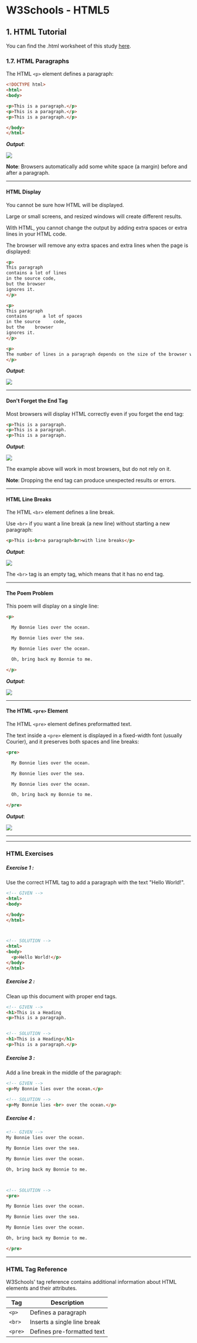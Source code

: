 # W3Schools - HTML5
## 1. HTML Tutorial

You can find the .html worksheet of this study [here](https://github.com/hevalhazalkurt/Learn_Code_Study_Notes/blob/master/W3Schools/HTML5/Notes/1.7_HTML_Paragraphs.html).

### 1.7. HTML Paragraphs

The HTML `<p>` element defines a paragraph:

```html
<!DOCTYPE html>
<html>
<body>

<p>This is a paragraph.</p>
<p>This is a paragraph.</p>
<p>This is a paragraph.</p>

</body>
</html>
```

***Output***:

![](http://i64.tinypic.com/v3lzl2.png)


**Note**: Browsers automatically add some white space (a margin) before and after a paragraph.

---

#### HTML Display

You cannot be sure how HTML will be displayed.

Large or small screens, and resized windows will create different results.

With HTML, you cannot change the output by adding extra spaces or extra lines in your HTML code.

The browser will remove any extra spaces and extra lines when the page is displayed:

```html
<p>
This paragraph
contains a lot of lines
in the source code,
but the browser
ignores it.
</p>

<p>
This paragraph
contains      a lot of spaces
in the source     code,
but the    browser
ignores it.
</p>

<p>
The number of lines in a paragraph depends on the size of the browser window. If you resize the browser window, the number of lines in this paragraph will change.
</p>
```

***Output***:

![](http://i65.tinypic.com/10sfc5h.png)



---

#### Don't Forget the End Tag

Most browsers will display HTML correctly even if you forget the end tag:

```html
<p>This is a paragraph.
<p>This is a paragraph.
<p>This is a paragraph.
```

***Output***:

![](http://i64.tinypic.com/v3lzl2.png)

The example above will work in most browsers, but do not rely on it.

**Note**: Dropping the end tag can produce unexpected results or errors.

---

#### HTML Line Breaks

The HTML `<br>` element defines a line break.

Use `<br>` if you want a line break (a new line) without starting a new paragraph:

```html
<p>This is<br>a paragraph<br>with line breaks</p>
```

***Output***:

![](http://i67.tinypic.com/2d9bh1s.png)


The `<br>` tag is an empty tag, which means that it has no end tag.

---

#### The Poem Problem

This poem will display on a single line:

```html
<p>

  My Bonnie lies over the ocean.

  My Bonnie lies over the sea.

  My Bonnie lies over the ocean.

  Oh, bring back my Bonnie to me.

</p>
```

***Output***:

![](http://i65.tinypic.com/b4vith.png)



---

#### The HTML `<pre>` Element

The HTML `<pre>` element defines preformatted text.

The text inside a `<pre>` element is displayed in a fixed-width font (usually Courier), and it preserves both spaces and line breaks:

```html
<pre>

  My Bonnie lies over the ocean.

  My Bonnie lies over the sea.

  My Bonnie lies over the ocean.

  Oh, bring back my Bonnie to me.

</pre>
```

***Output***:

![](http://i65.tinypic.com/1en9q9.png)


---
---

### HTML Exercises

##### Exercise 1 :

Use the correct HTML tag to add a paragraph with the text "Hello World!".

```html
<!-- GIVEN -->
<html>
<body>

</body>
</html>



<!-- SOLUTION -->
<html>
<body>
  <p>Hello World!</p>
</body>
</html>
```

##### Exercise 2 :

Clean up this document with proper end tags.

```html
<!-- GIVEN -->
<h1>This is a Heading
<p>This is a paragraph.


<!-- SOLUTION -->
<h1>This is a Heading</h1>
<p>This is a paragraph.</p>
```

##### Exercise 3 :

Add a line break in the middle of the paragraph:

```html
<!-- GIVEN -->
<p>My Bonnie lies over the ocean.</p>

<!-- SOLUTION -->
<p>My Bonnie lies <br> over the ocean.</p>
```

##### Exercise 4 :



```html
<!-- GIVEN -->
My Bonnie lies over the ocean.

My Bonnie lies over the sea.

My Bonnie lies over the ocean.

Oh, bring back my Bonnie to me.



<!-- SOLUTION -->
<pre>

My Bonnie lies over the ocean.

My Bonnie lies over the sea.

My Bonnie lies over the ocean.

Oh, bring back my Bonnie to me.

</pre>
```

---

### HTML Tag Reference

W3Schools' tag reference contains additional information about HTML elements and their attributes.

| Tag | Description |
|--|--|
| `<p>` | Defines a paragraph |
| `<br>` | Inserts a single line break |
| `<pre>` | Defines pre-formatted text |
